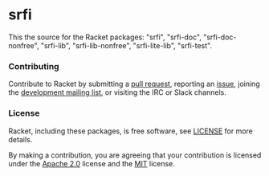 # srfi

This the source for the Racket packages: "srfi", "srfi-doc", "srfi-doc-nonfree", "srfi-lib", "srfi-lib-nonfree", "srfi-lite-lib", "srfi-test".

### Contributing

Contribute to Racket by submitting a [pull request], reporting an
[issue], joining the [development mailing list], or visiting the
IRC or Slack channels.

### License

Racket, including these packages, is free software, see [LICENSE]
for more details.

By making a contribution, you are agreeing that your contribution
is licensed under the [Apache 2.0] license and the [MIT] license.

[MIT]: https://github.com/racket/racket/blob/master/racket/src/LICENSE-MIT.txt
[Apache 2.0]: https://www.apache.org/licenses/LICENSE-2.0.txt
[pull request]: https://github.com/racket/srfi/pulls
[issue]: https://github.com/racket/srfi/issues
[development mailing list]: https://lists.racket-lang.org
[LICENSE]: LICENSE

